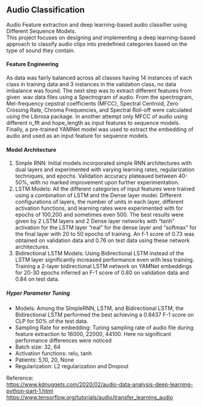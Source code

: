 ## Audio Classification
Audio Feature extraction and deep learning-based audio classifier using Different Sequence Models.<br>
This project focuses on designing and implementing a deep learning-based approach to classify audio clips into predefined categories based on the type of sound they contain. <br>
#### Feature Engineering
As data was fairly balanced across all classes having 14 instances of each class in training data and 3 instances in the validation class, no data imbalance was found.
The next step was to extract different features from given .wav data files using a Spectrogram of audio. From the spectrogram, Mel-frequency cepstral coefficients (MFCC), Spectral Centroid, Zero Crossing Rate, Chroma Frequencies, and Spectral Roll-off were calculated using the Librosa package.
In another attempt only MFCC of audio using different n_fft and hope_length as input features to sequence models.
Finally, a pre-trained YAMNet model was used to extract the embedding of audio and used as an input feature for sequence models.
#### Model Architecture
1. Simple RNN:
Initial models incorporated simple RNN architectures with dual layers and experimented with varying learning rates, regularization techniques, and epochs. Validation accuracy plateaued between 40-50%, with no marked improvement upon further experimentation.
2. LSTM Models:
All the different categories of input features were trained using a combination of LSTM and the Dense layer model. Different configurations of layers, the number of units in each layer, different activation functions, and learning rates were experimented with for epochs of 100,200 and sometimes even 500.
The best results were given by 2 LSTM layers and 2 Dense layer networks with “tanh” activation for the LSTM layer “real” for the dense layer and “softmax” for the final layer with 20 to 50 epochs of training. An f-1 score of 0.73 was obtained on validation data and 0.76 on test data using these network architectures.
3. Bidirectional LSTM Models:
Using Bidirectional LSTM instead of the LSTM layer significantly increased performance even with less training. Training a 2-layer bidirectional LSTM network on YAMNet embeddings for 20-30 epochs inferred an F-1 score of 0.80 on validation data and 0.84 on test data.
##### Hyper Parameter Tuning
* Models: Among the SImpleRNN, LSTM, and Bidirectional LSTM, the Bidirectional LSTM performed the best achieving a 0.8437 F-1 score on CLP for 50% of the test data.
* Sampling Rate for embedding: Tuning sampling rate of audio file during feature extraction to 16000, 22000, 44100. Here no significant performance differences were noticed
* Batch size: 32, 64
* Activation functions: relu, tanh
* Patients: 5,10, 20, None
* Regularization: L2 regularization and Dropout
  
Reference:<br>
https://www.kdnuggets.com/2020/02/audio-data-analysis-deep-learning-python-part-1.html <br>
https://www.tensorflow.org/tutorials/audio/transfer_learning_audio